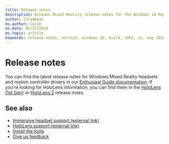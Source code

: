 ```yaml
---
title: Release notes
description: Windows Mixed Reality release notes for the Windows 10 May 2020 Update (also known as 2004).
author: lolambean
ms.author: lolab
ms.date: 05/27/2020
ms.topic: article
keywords: release notes, version, windows 10, build, 20H1, os, may 2020, 2004
---
```



# Release notes

You can find the latest release notes for Windows Mixed Reality headsets and motion controller drivers in our [Enthusiast Guide documentation](/windows/mixed-reality/enthusiast-guide/mixed-reality-software). If you're looking for HoloLens information, you can find them in the [HoloLens (1st Gen)](/hololens/hololens1-release-notes) or [HoloLens 2](/hololens/hololens-release-notes) release notes.

## See also
* [Immersive headset support (external link)](/windows/mixed-reality/enthusiast-guide/troubleshooting-windows-mixed-reality)
* [HoloLens support (external link)](https://support.microsoft.com/products/hololens)
* [Install the tools](../develop/install-the-tools.md)
* [Give us feedback](/hololens/hololens-feedback)